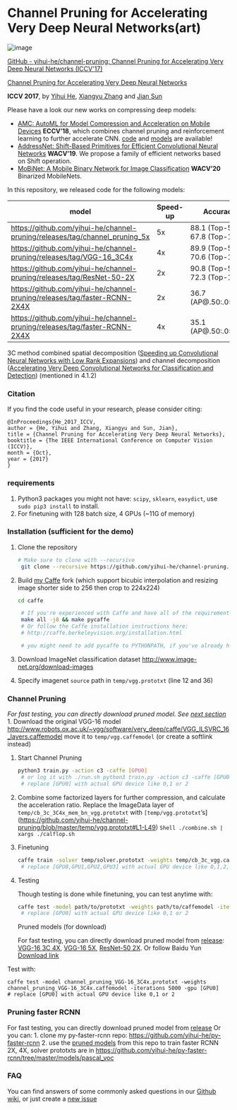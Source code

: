 # Channel Pruning for Accelerating Very Deep Neural Networks(art)

![image](https://github.com/ethanhe42/channel-pruning/assets/10027339/8a7793a8-927f-49bc-84cf-0d33f76d3ae4)


[GitHub - yihui-he/channel-pruning: Channel Pruning for Accelerating Very Deep Neural Networks (ICCV'17)](https://github.com/yihui-he/channel-pruning)

[Channel Pruning for Accelerating Very Deep Neural Networks](https://arxiv.org/abs/1707.06168)

**ICCV 2017**, by [Yihui He](http://yihui-he.github.io/), [Xiangyu Zhang](https://scholar.google.com/citations?user=yuB-cfoAAAAJ&hl=en&oi=ao) and [Jian Sun](http://jiansun.org/)

Please have a look our new works on compressing deep models: 

- [AMC: AutoML for Model Compression and Acceleration on Mobile Devices](http://openaccess.thecvf.com/content_ECCV_2018/html/Yihui_He_AMC_Automated_Model_ECCV_2018_paper.html) **ECCV’18**, which combines channel pruning and reinforcement learning to further accelerate CNN. [code](https://github.com/mit-han-lab/amc-release) and [models](https://github.com/mit-han-lab/amc-compressed-models) are available!
- [AddressNet: Shift-Based Primitives for Efficient Convolutional Neural Networks](https://arxiv.org/abs/1809.08458) **WACV’19**. We propose a family of efficient networks based on Shift operation.
- [MoBiNet: A Mobile Binary Network for Image Classification](https://arxiv.org/abs/1907.12629) **WACV’20** Binarized MobileNets.

In this repository, we released code for the following models:

| model | Speed-up | Accuracy |
| --- | --- | --- |
| https://github.com/yihui-he/channel-pruning/releases/tag/channel_pruning_5x | 5x | 88.1 (Top-5), 67.8 (Top-1) |
| https://github.com/yihui-he/channel-pruning/releases/tag/VGG-16_3C4x | 4x | 89.9 (Top-5), 70.6 (Top-1) |
| https://github.com/yihui-he/channel-pruning/releases/tag/ResNet-50-2X | 2x | 90.8 (Top-5), 72.3 (Top-1) |
| https://github.com/yihui-he/channel-pruning/releases/tag/faster-RCNN-2X4X | 2x | 36.7 (AP@.50:.05:.95) |
| https://github.com/yihui-he/channel-pruning/releases/tag/faster-RCNN-2X4X | 4x | 35.1 (AP@.50:.05:.95) |

3C method combined spatial decomposition ([Speeding up Convolutional Neural Networks with Low Rank Expansions](https://arxiv.org/abs/1405.3866)) and channel decomposition ([Accelerating Very Deep Convolutional Networks for Classification and Detection](https://arxiv.org/abs/1505.06798)) (mentioned in 4.1.2)

### Citation

If you find the code useful in your research, please consider citing:

```
@InProceedings{He_2017_ICCV,
author = {He, Yihui and Zhang, Xiangyu and Sun, Jian},
title = {Channel Pruning for Accelerating Very Deep Neural Networks},
booktitle = {The IEEE International Conference on Computer Vision (ICCV)},
month = {Oct},
year = {2017}
}
```

### requirements

1. Python3 packages you might not have: `scipy`, `sklearn`, `easydict`, use `sudo pip3 install` to install.
2. For finetuning with 128 batch size, 4 GPUs (~11G of memory)

### Installation (sufficient for the demo)

1. Clone the repository
    
    ```bash
    # Make sure to clone with --recursive
     git clone --recursive https://github.com/yihui-he/channel-pruning.git
    ```
    
2. Build [my Caffe](https://github.com/yihui-he/caffe-pro) fork (which support bicubic interpolation and resizing image shorter side to 256 then crop to 224x224) 
    
    ```bash
    cd caffe
    
     # If you're experienced with Caffe and have all of the requirements installed, then simply do:
     make all -j8 && make pycaffe
     # Or follow the Caffe installation instructions here:
     # http://caffe.berkeleyvision.org/installation.html
    
     # you might need to add pycaffe to PYTHONPATH, if you've already had a caffe before
    ```
    
3. Download ImageNet classification dataset http://www.image-net.org/download-images
4. Specify imagenet `source` path in `temp/vgg.prototxt` (line 12 and 36)

### Channel Pruning

*For fast testing, you can directly download pruned model. See [next section](about:blank#pruned-models-for-download)* 1. Download the original VGG-16 model http://www.robots.ox.ac.uk/~vgg/software/very_deep/caffe/VGG_ILSVRC_16_layers.caffemodel
move it to `temp/vgg.caffemodel` (or create a softlink instead)

1. Start Channel Pruning 
    
    ```bash
    python3 train.py -action c3 -caffe [GPU0]
     # or log it with ./run.sh python3 train.py -action c3 -caffe [GPU0]
     # replace [GPU0] with actual GPU device like 0,1 or 2
    ```
    
2. Combine some factorized layers for further compression, and calculate the acceleration ratio. Replace the ImageData layer of `temp/cb_3c_3C4x_mem_bn_vgg.prototxt` with `[temp/vgg.prototxt`’s](https://github.com/yihui-he/channel-pruning/blob/master/temp/vgg.prototxt#L1-L49) `Shell ./combine.sh | xargs ./calflop.sh`
3. Finetuning 
    
    ```bash
    caffe train -solver temp/solver.prototxt -weights temp/cb_3c_vgg.caffemodel -gpu [GPU0,GPU1,GPU2,GPU3]
     # replace [GPU0,GPU1,GPU2,GPU3] with actual GPU device like 0,1,2,3
    ```
    
4. Testing
    
    Though testing is done while finetuning, you can test anytime with: 
    
    ```bash
    caffe test -model path/to/prototxt -weights path/to/caffemodel -iterations 5000 -gpu [GPU0]
     # replace [GPU0] with actual GPU device like 0,1 or 2
    ```
    
    Pruned models (for download) 
    
    For fast testing, you can directly download pruned model from [release](https://github.com/yihui-he/channel-pruning/releases): [VGG-16 3C 4X](https://github.com/yihui-he/channel-pruning/releases/tag/VGG-16_3C4x), [VGG-16 5X](https://github.com/yihui-he/channel-pruning/releases/tag/channel_pruning_5x), [ResNet-50 2X](https://github.com/yihui-he/channel-pruning/releases/tag/ResNet-50-2X). Or follow Baidu Yun [Download link](https://pan.baidu.com/s/1c2evwTa)
    

Test with:

```
caffe test -model channel_pruning_VGG-16_3C4x.prototxt -weights channel_pruning_VGG-16_3C4x.caffemodel -iterations 5000 -gpu [GPU0]
# replace [GPU0] with actual GPU device like 0,1 or 2
```

### Pruning faster RCNN

For fast testing, you can directly download pruned model from [release](https://github.com/yihui-he/channel-pruning/releases/tag/faster-RCNN-2X4X)
Or you can: 1. clone my py-faster-rcnn repo: https://github.com/yihui-he/py-faster-rcnn 2. use the [pruned models](https://github.com/yihui-he/channel-pruning/releases/tag/faster-RCNN-2X4X) from this repo to train faster RCNN 2X, 4X, solver prototxts are in https://github.com/yihui-he/py-faster-rcnn/tree/master/models/pascal_voc

### FAQ

You can find answers of some commonly asked questions in our [Github wiki](https://github.com/yihui-he/channel-pruning/wiki), or just create a [new issue](https://github.com/yihui-he/channel-pruning/issues/new)
